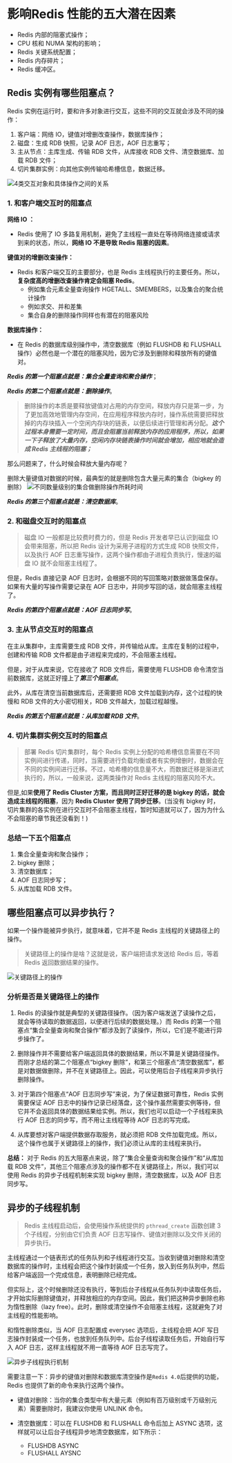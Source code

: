 
# 影响Redis 性能的五大潜在因素
+ Redis 内部的阻塞式操作；
+ CPU 核和 NUMA 架构的影响；
+ Redis 关键系统配置；
+ Redis 内存碎片；
+ Redis 缓冲区。

## Redis 实例有哪些阻塞点？
Redis 实例在运行时，要和许多对象进行交互，这些不同的交互就会涉及不同的操作：
1. 客户端：网络 IO，键值对增删改查操作，数据库操作；
2. 磁盘：生成 RDB 快照，记录 AOF 日志，AOF 日志重写；
3. 主从节点：主库生成、传输 RDB 文件，从库接收 RDB 文件、清空数据库、加载 RDB 文件；
4. 切片集群实例：向其他实例传输哈希槽信息，数据迁移。

![4类交互对象和具体操作之间的关系](.pic/2023-03-19-4%E7%B1%BB%E4%BA%A4%E4%BA%92%E5%AF%B9%E8%B1%A1%E5%92%8C%E5%85%B7%E4%BD%93%E6%93%8D%E4%BD%9C%E4%B9%8B%E9%97%B4%E7%9A%84%E5%85%B3%E7%B3%BB.png)

### 1. 和客户端交互时的阻塞点
**网络 IO ：**
+ Redis 使用了 IO 多路复用机制，避免了主线程一直处在等待网络连接或请求到来的状态，所以，**网络 IO 不是导致 Redis 阻塞的因素**。

**键值对的增删改查操作：**
+ Redis 和客户端交互的主要部分，也是 Redis 主线程执行的主要任务。所以，**复杂度高的增删改查操作肯定会阻塞 Redis**。
  + 例如集合元素全量查询操作 HGETALL、SMEMBERS，以及集合的聚合统计操作
  + 例如求交、并和差集
  + 集合自身的删除操作同样也有潜在的阻塞风险

**数据库操作：**
+ 在 Redis 的数据库级别操作中，清空数据库（例如 FLUSHDB 和 FLUSHALL 操作）必然也是一个潜在的阻塞风险，因为它涉及到删除和释放所有的键值对。

***Redis 的第一个阻塞点就是：集合全量查询和聚合操作***；

***Redis 的第二个阻塞点就是：删除操作***。
>删除操作的本质是要释放键值对占用的内存空间，释放内存只是第一步，为了更加高效地管理内存空间，在应用程序释放内存时，操作系统需要把释放掉的内存块插入一个空闲内存块的链表，以便后续进行管理和再分配。***这个过程本身需要一定时间，而且会阻塞当前释放内存的应用程序，所以，如果一下子释放了大量内存，空闲内存块链表操作时间就会增加，相应地就会造成 Redis 主线程的阻塞；***

那么问题来了，什么时候会释放大量内存呢？

删除大量键值对数据的时候，最典型的就是删除包含大量元素的集合（bigkey 的删除）
![不同数量级别的集合做删除操作所耗时间](.pic/2023-03-19-%E4%B8%8D%E5%90%8C%E6%95%B0%E9%87%8F%E7%BA%A7%E5%88%AB%E7%9A%84%E9%9B%86%E5%90%88%E5%81%9A%E5%88%A0%E9%99%A4%E6%93%8D%E4%BD%9C%E6%89%80%E8%80%97%E6%97%B6%E9%97%B4.png)

***Redis 的第三个阻塞点就是：清空数据库***。


### 2. 和磁盘交互时的阻塞点

> 磁盘 IO 一般都是比较费时费力的，但是 Redis 开发者早已认识到磁盘 IO 会带来阻塞，所以把 Redis 设计为采用子进程的方式生成 RDB 快照文件，以及执行 AOF 日志重写操作，这两个操作都由子进程负责执行，慢速的磁盘 IO 就不会阻塞主线程了。

但是，Redis 直接记录 AOF 日志时，会根据不同的写回策略对数据做落盘保存。如果有大量的写操作需要记录在 AOF 日志中，并同步写回的话，就会阻塞主线程了。

***Redis 的第四个阻塞点就是：AOF 日志同步写***。

### 3. 主从节点交互时的阻塞点
在主从集群中，主库需要生成 RDB 文件，并传输给从库。主库在复制的过程中，创建和传输 RDB 文件都是由子进程来完成的，不会阻塞主线程。

但是，对于从库来说，它在接收了 RDB 文件后，需要使用 FLUSHDB 命令清空当前数据库，这就正好撞上了***第三个阻塞点***。

此外，从库在清空当前数据库后，还需要把 RDB 文件加载到内存，这个过程的快慢和 RDB 文件的大小密切相关，RDB 文件越大，加载过程越慢。

***Redis 的第五个阻塞点就是：从库加载 RDB 文件***。

### 4. 切片集群实例交互时的阻塞点
> 部署 Redis 切片集群时，每个 Redis 实例上分配的哈希槽信息需要在不同实例间进行传递，同时，当需要进行负载均衡或者有实例增删时，数据会在不同的实例间进行迁移。不过，哈希槽的信息量不大，而数据迁移是渐进式执行的，所以，一般来说，这两类操作对 Redis 主线程的阻塞风险不大。

但是,如果**使用了 Redis Cluster 方案，而且同时正好迁移的是 bigkey 的话，就会造成主线程的阻塞**，因为 **Redis Cluster 使用了同步迁移**。(当没有 bigkey 时，切片集群的各实例在进行交互时不会阻塞主线程，暂时知道就可以了，因为为什么不会阻塞的章节我还没看到！)

### 总结一下五个阻塞点
1. 集合全量查询和聚合操作；
2. bigkey 删除；
3. 清空数据库；
4. AOF 日志同步写；
5. 从库加载 RDB 文件。

## 哪些阻塞点可以异步执行？
如果一个操作能被异步执行，就意味着，它并不是 Redis 主线程的关键路径上的操作。

>关键路径上的操作是啥？这就是说，客户端把请求发送给 Redis 后，等着 Redis 返回数据结果的操作。

![关键路径上的操作](.pic/2023-03-19-%E5%85%B3%E9%94%AE%E8%B7%AF%E5%BE%84%E4%B8%8A%E7%9A%84%E6%93%8D%E4%BD%9C.png)

### 分析是否是关键路径上的操作

1. Redis 的读操作就是典型的关键路径操作。（因为客户端发送了读操作之后，就会等待读取的数据返回，以便进行后续的数据处理。）而 Redis 的第一个阻塞点“集合全量查询和聚合操作”都涉及到了读操作，所以，它们是不能进行异步操作了。

2. 删除操作并不需要给客户端返回具体的数据结果，所以不算是关键路径操作。而刚才总结的第二个阻塞点“bigkey 删除”，和第三个阻塞点“清空数据库”，都是对数据做删除，并不在关键路径上。因此，可以使用后台子线程来异步执行删除操作。

3. 对于第四个阻塞点“AOF 日志同步写”来说，为了保证数据可靠性，Redis 实例需要保证 AOF 日志中的操作记录已经落盘，这个操作虽然需要实例等待，但它并不会返回具体的数据结果给实例。所以，我们也可以启动一个子线程来执行 AOF 日志的同步写，而不用让主线程等待 AOF 日志的写完成。

4. 从库要想对客户端提供数据存取服务，就必须把 RDB 文件加载完成。所以，这个操作也属于关键路径上的操作，我们必须让从库的主线程来执行。

**总结：**
对于 Redis 的五大阻塞点来说，除了“集合全量查询和聚合操作”和“从库加载 RDB 文件”，其他三个阻塞点涉及的操作都不在关键路径上，所以，我们可以使用 Redis 的异步子线程机制来实现 bigkey 删除，清空数据库，以及 AOF 日志同步写。

## 异步的子线程机制

> Redis 主线程启动后，会使用操作系统提供的 `pthread_create` 函数创建 3 个子线程，分别由它们负责 AOF 日志写操作、键值对删除以及文件关闭的异步执行。

主线程通过一个链表形式的任务队列和子线程进行交互。当收到键值对删除和清空数据库的操作时，主线程会把这个操作封装成一个任务，放入到任务队列中，然后给客户端返回一个完成信息，表明删除已经完成。

但实际上，这个时候删除还没有执行，等到后台子线程从任务队列中读取任务后，才开始实际删除键值对，并释放相应的内存空间。因此，我们把这种异步删除也称为惰性删除（lazy free）。此时，删除或清空操作不会阻塞主线程，这就避免了对主线程的性能影响。

和惰性删除类似，当 AOF 日志配置成 everysec 选项后，主线程会把 AOF 写日志操作封装成一个任务，也放到任务队列中。后台子线程读取任务后，开始自行写入 AOF 日志，这样主线程就不用一直等待 AOF 日志写完了。

![异步子线程执行机制](.pic/2023-03-19-%E5%BC%82%E6%AD%A5%E5%AD%90%E7%BA%BF%E7%A8%8B%E6%89%A7%E8%A1%8C%E6%9C%BA%E5%88%B6.png)

需要注意一下：异步的键值对删除和数据库清空操作是` Redis 4.0 `后提供的功能，Redis 也提供了新的命令来执行这两个操作。

+ 键值对删除：当你的集合类型中有大量元素（例如有百万级别或千万级别元素）需要删除时，我建议你使用 UNLINK 命令。

+ 清空数据库：可以在 FLUSHDB 和 FLUSHALL 命令后加上 ASYNC 选项，这样就可以让后台子线程异步地清空数据库，如下所示：
  + FLUSHDB ASYNC
  + FLUSHALL AYSNC